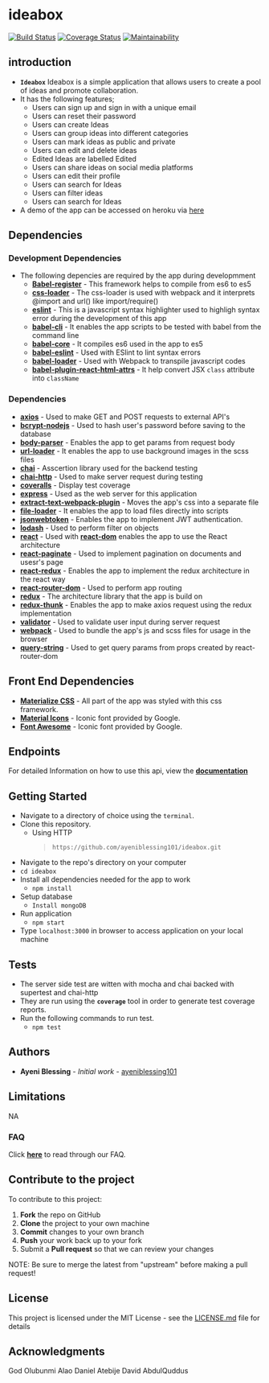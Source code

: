 # ideabox

[![Build Status](https://travis-ci.org/ayeniblessing101/ideabox.svg?branch=development)](https://travis-ci.org/ayeniblessing101/ideabox)
[![Coverage Status](https://coveralls.io/repos/github/ayeniblessing101/ideabox/badge.svg?branch=development)](https://coveralls.io/github/ayeniblessing101/ideabox?branch=development)
[![Maintainability](https://api.codeclimate.com/v1/badges/cefd5177e3f57e09a7df/maintainability)](https://codeclimate.com/github/ayeniblessing101/ideabox/maintainability)

## introduction

* **`Ideabox`** Ideabox is a simple application that allows users to create a pool of ideas and promote collaboration.
* It has the following features;
  * Users can sign up and sign in with a unique email
  * Users can reset their password
  * Users can create Ideas
  * Users can group ideas into different categories
  * Users can mark ideas as public and private
  * Users can edit and delete ideas
  * Edited Ideas are labelled Edited
  * Users can share ideas on social media platforms
  * Users can edit their profile
  * Users can search for Ideas
  * Users can filter ideas
  * Users can search for Ideas
* A demo of the app can be accessed on heroku via [here](https://blessing-ideabox.herokuapp.com)

## Dependencies

### Development Dependencies

* The following depencies are required by the app during developmment
  * **[Babel-register](https://www.npmjs.com/package/babel-register)** - This framework helps to compile from es6 to es5
  * **[css-loader](https://www.npmjs.com/package/css-loader)** - The css-loader is used with webpack and it interprets @import and url() like import/require()
  * **[eslint](https://www.npmjs.com/package/eslint)** - This is a javascript syntax highlighter used to highligh syntax error during the development of this app
  * **[babel-cli](https://www.npmjs.com/package/babel-cli)** - It enables the app scripts to be tested with babel from the command line
  * **[babel-core](https://www.npmjs.com/package/babel-core)** - It compiles es6 used in the app to es5
  * **[babel-eslint](https://www.npmjs.com/package/babel-eslint)** - Used with ESlint to lint syntax errors
  * **[babel-loader](https://www.npmjs.com/package/babel-loader)** - Used with Webpack to transpile javascript codes
  * **[babel-plugin-react-html-attrs](https://www.npmjs.com/package/babel-plugin-react-html-attrs)** - It help convert JSX `class` attribute into `className`

### Dependencies

* **[axios](https://www.npmjs.com/package/axios)** - Used to make GET and POST requests to external API's
* **[bcrypt-nodejs](https://www.npmjs.com/package/bcrypt-nodejs)** - Used to hash user's password before saving to the database
* **[body-parser](https://www.npmjs.com/package/body-parser)** - Enables the app to get params from request body
* **[url-loader](https://www.npmjs.com/package/url-loader)** - It enables the app to use background images in the scss files
* **[chai](https://www.npmjs.com/package/chai)** - Asscertion library used for the backend testing
* **[chai-http](https://www.npmjs.com/package/chai-http)** - Used to make server request during testing
* **[coveralls](https://www.npmjs.com/package/coveralls)** - Display test coverage
* **[express](https://www.npmjs.com/package/express)** - Used as the web server for this application
* **[extract-text-webpack-plugin](https://www.npmjs.com/package/extract-text-webpack-plugin)** - Moves the app's css into a separate file
* **[file-loader](https://www.npmjs.com/package/file-loader)** - It enables the app to load files directly into scripts
* **[jsonwebtoken](https://www.npmjs.com/package/jsonwebtoken)** - Enables the app to implement JWT authentication.
* **[lodash](https://www.npmjs.com/package/lodash)** - Used to perform filter on objects
* **[react](https://www.npmjs.com/package/react)** - Used with **[react-dom](https://www.npmjs.com/package/react-dom)** enables the app to use the React architecture
* **[react-paginate](https://www.npmjs.com/package/react-paginate)** - Used to implement pagination on documents and usesr's page
* **[react-redux](https://www.npmjs.com/package/react-redux)** - Enables the app to implement the redux architecture in the react way
* **[react-router-dom](https://www.npmjs.com/package/react-router-dom)** - Used to perform app routing
* **[redux](https://www.npmjs.com/package/redux)** - The architecture library that the app is build on
* **[redux-thunk](https://www.npmjs.com/package/redux-thunk)** - Enables the app to make axios request using the redux implementation
* **[validator](https://www.npmjs.com/package/validator)** - Used to validate user input during server request
* **[webpack](https://www.npmjs.com/package/react-router-dom)** - Used to bundle the app's js and scss files for usage in the browser
* **[query-string](https://www.npmjs.com/package/query-string)** - Used to get query params from props created by react-router-dom

## Front End Dependencies

* **[Materialize CSS](http://materializecss.com/)** - All part of the app was styled with this css framework.
* **[Material Icons](https://material.io/icons/)** - Iconic font provided by Google.
* **[Font Awesome](https://fontawesome.io)** - Iconic font provided by Google.

## Endpoints

For detailed Information on how to use this api, view the **[documentation](https://ayeniblessing.docs.apiary.io)**

## Getting Started

* Navigate to a directory of choice using the `terminal`.
* Clone this repository.
  * Using HTTP
    > `https://github.com/ayeniblessing101/ideabox.git`
* Navigate to the repo's directory on your computer
* `cd ideabox`
* Install all dependencies needed for the app to work
  * `npm install`
* Setup database
  * `Install mongoDB`
* Run application
  * `npm start`
* Type `localhost:3000` in browser to access application on your local machine

## Tests

* The server side test are witten with mocha and chai backed with supertest and chai-http
* They are run using the **`coverage`** tool in order to generate test coverage reports.
* Run the following commands to run test.
  * `npm test`

## Authors

* **Ayeni Blessing** - _Initial work_ - [ayeniblessing101](https://github.com/ayeniblessing101/ideabox)

## Limitations

NA

### FAQ

Click **[here](https://github.com/ayeniblessing101/ideabox/wiki/Frequently-Asked-Questions)** to read through our FAQ.

## Contribute to the project

To contribute to this project:

1. **Fork** the repo on GitHub
2. **Clone** the project to your own machine
3. **Commit** changes to your own branch
4. **Push** your work back up to your fork
5. Submit a **Pull request** so that we can review your changes

NOTE: Be sure to merge the latest from "upstream" before making a pull request!

## License

This project is licensed under the MIT License - see the [LICENSE.md](LICENSE.md) file for details

## Acknowledgments

God
Olubunmi Alao
Daniel Atebije
David
AbdulQuddus
